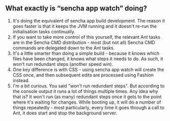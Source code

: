 ## What exactly is “sencha app watch” doing?
1. It's doing the equivalent of sencha app build development. The reason it goes faster is that it keeps the JVM running and it doesn't re-run the initialisation tasks continually.
2. If you want to take more control of this yourself, the relevant Ant tasks are in the Sencha CMD distribution - most (but not all) Sencha CMD commands are delegated down to the Ant tasks.
3. It's a little smarter than doing a simple build - because it knows which files have been changed, it knows what steps it needs to do. As such, it won't run redundant steps (another speed win).
4. One key difference is with CSS - using sencha app watch will create the CSS once, and then subsequent edits are processed using Fashion instead.
5. I'm a bit curious. You said "won't run redundant steps". But according to the console output it runs a lot of things multiple times. Any idea why that is? It won't run (as many) redundant steps once it gets to the point where it's waiting for changes. While booting up, it will do a number of things repeatedly - most particularly, every time it goes through a call to Ant, it does start and stop the background server.